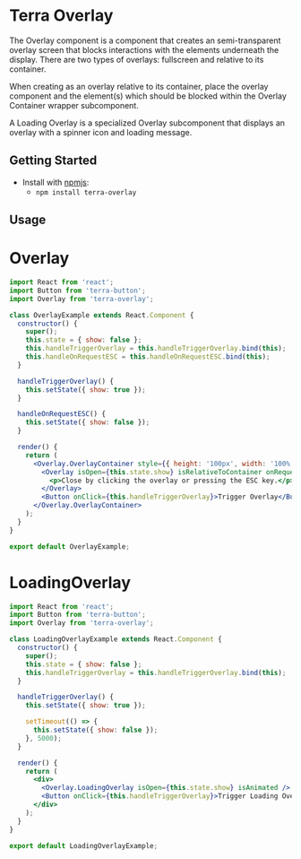 # Terra Overlay
The Overlay component is a component that creates an semi-transparent overlay screen that blocks interactions with the elements underneath the display. There are two types of overlays: fullscreen and relative to its container.

When creating as an overlay relative to its container, place the overlay component and the element(s) which should be blocked within the Overlay Container wrapper subcomponent.

A Loading Overlay is a specialized Overlay subcomponent that displays an overlay with a spinner icon and loading message.

## Getting Started

- Install with [npmjs](https://www.npmjs.com):
  - `npm install terra-overlay`

## Usage

# Overlay
```jsx
import React from 'react';
import Button from 'terra-button';
import Overlay from 'terra-overlay';

class OverlayExample extends React.Component {
  constructor() {
    super();
    this.state = { show: false };
    this.handleTriggerOverlay = this.handleTriggerOverlay.bind(this);
    this.handleOnRequestESC = this.handleOnRequestESC.bind(this);
  }

  handleTriggerOverlay() {
    this.setState({ show: true });
  }

  handleOnRequestESC() {
    this.setState({ show: false });
  }

  render() {
    return (
      <Overlay.OverlayContainer style={{ height: '100px', width: '100%' }} >
        <Overlay isOpen={this.state.show} isRelativeToContainer onRequestClose={this.handleOnRequestESC}>
          <p>Close by clicking the overlay or pressing the ESC key.</p>
        </Overlay>
        <Button onClick={this.handleTriggerOverlay}>Trigger Overlay</Button>
      </Overlay.OverlayContainer>
    );
  }
}

export default OverlayExample;
```

# LoadingOverlay
```jsx
import React from 'react';
import Button from 'terra-button';
import Overlay from 'terra-overlay';

class LoadingOverlayExample extends React.Component {
  constructor() {
    super();
    this.state = { show: false };
    this.handleTriggerOverlay = this.handleTriggerOverlay.bind(this);
  }

  handleTriggerOverlay() {
    this.setState({ show: true });

    setTimeout(() => {
      this.setState({ show: false });
    }, 5000);
  }

  render() {
    return (
      <div>
        <Overlay.LoadingOverlay isOpen={this.state.show} isAnimated />
        <Button onClick={this.handleTriggerOverlay}>Trigger Loading Overlay</Button>
      </div>
    );
  }
}

export default LoadingOverlayExample;
```
